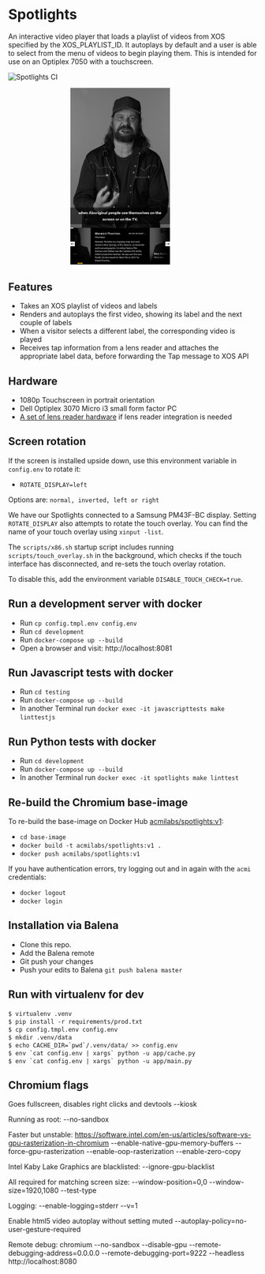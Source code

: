 Spotlights
==========

An interactive video player that loads a playlist of videos from XOS specified by the XOS_PLAYLIST_ID.
It autoplays by default and a user is able to select from the menu of videos to begin playing them.
This is intended for use on an Optiplex 7050 with a touchscreen.

![Spotlights CI](https://github.com/ACMILabs/spotlights/workflows/Spotlights%20CI/badge.svg)

<img src="spotlights-screenshot.jpg" style="width: 40%; margin-left: 25%;" title="A screenshot of Spotlights running in Chromium browser." alt="A screenshot of Spotlights running in Chromium browser." />

## Features

* Takes an XOS playlist of videos and labels
* Renders and autoplays the first video, showing its label and the next couple of labels
* When a visitor selects a different label, the corresponding video is played
* Receives tap information from a lens reader and attaches the appropriate label data, before forwarding the Tap message to XOS API

## Hardware

* 1080p Touchscreen in portrait orientation
* Dell Optiplex 3070 Micro i3 small form factor PC
* [A set of lens reader hardware](https://github.com/ACMILabs/lens-reader) if lens reader integration is needed

## Screen rotation

If the screen is installed upside down, use this environment variable in `config.env` to rotate it:

* `ROTATE_DISPLAY=left`

Options are: `normal, inverted, left or right`

We have our Spotlights connected to a Samsung PM43F-BC display. Setting `ROTATE_DISPLAY` also attempts to rotate the touch overlay. You can find the name of your touch overlay using `xinput -list`.

The `scripts/x86.sh` startup script includes running `scripts/touch_overlay.sh` in the background, which checks if the touch interface has disconnected, and re-sets the touch overlay rotation.

To disable this, add the environment variable `DISABLE_TOUCH_CHECK=true`.

## Run a development server with docker

* Run `cp config.tmpl.env config.env`
* Run `cd development`
* Run `docker-compose up --build`
* Open a browser and visit: http://localhost:8081

## Run Javascript tests with docker

* Run `cd testing`
* Run `docker-compose up --build`
* In another Terminal run `docker exec -it javascripttests make linttestjs`

## Run Python tests with docker

* Run `cd development`
* Run `docker-compose up --build`
* In another Terminal run `docker exec -it spotlights make linttest`

## Re-build the Chromium base-image

To re-build the base-image on Docker Hub [acmilabs/spotlights:v1](https://hub.docker.com/r/acmilabs/spotlights/tags?name=v1):

* `cd base-image`
* `docker build -t acmilabs/spotlights:v1 .`
* `docker push acmilabs/spotlights:v1`

If you have authentication errors, try logging out and in again with the `acmi` credentials:

* `docker logout`
* `docker login`

## Installation via Balena

* Clone this repo.
* Add the Balena remote
* Git push your changes
* Push your edits to Balena `git push balena master`

## Run with virtualenv for dev

```
$ virtualenv .venv
$ pip install -r requirements/prod.txt
$ cp config.tmpl.env config.env
$ mkdir .venv/data
$ echo CACHE_DIR=`pwd`/.venv/data/ >> config.env
$ env `cat config.env | xargs` python -u app/cache.py
$ env `cat config.env | xargs` python -u app/main.py
```

## Chromium flags

Goes fullscreen, disables right clicks and devtools
 --kiosk

Running as root:
 --no-sandbox

Faster but unstable: https://software.intel.com/en-us/articles/software-vs-gpu-rasterization-in-chromium 
--enable-native-gpu-memory-buffers --force-gpu-rasterization --enable-oop-rasterization --enable-zero-copy

Intel Kaby Lake Graphics are blacklisted:
--ignore-gpu-blacklist

All required for matching screen size:
--window-position=0,0 --window-size=1920,1080 --test-type

Logging:
--enable-logging=stderr --v=1

Enable html5 video autoplay without setting muted
--autoplay-policy=no-user-gesture-required

Remote debug:
chromium --no-sandbox --disable-gpu --remote-debugging-address=0.0.0.0 --remote-debugging-port=9222 --headless http://localhost:8080
